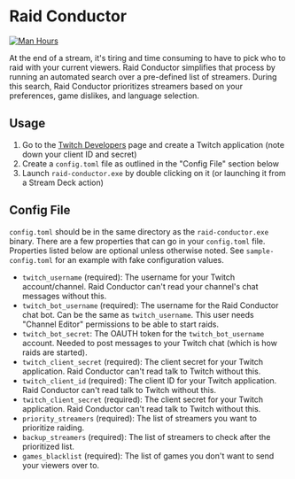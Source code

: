 # Raid Conductor
[![Man Hours](https://img.shields.io/endpoint?url=https%3A%2F%2Fmh.jessemillar.com%2Fhours%3Frepo%3Dhttps%3A%2F%2Fgithub.com%2Fbfroggio%2Fraid-conductor.git)](https://jessemillar.com/r/man-hours)

At the end of a stream, it's tiring and time consuming to have to pick who to raid with your current viewers. Raid Conductor simplifies that process by running an automated search over a pre-defined list of streamers. During this search, Raid Conductor prioritizes streamers based on your preferences, game dislikes, and language selection.

## Usage

1. Go to the [Twitch Developers](https://dev.twitch.tv/console/apps/create) page and create a Twitch application (note down your client ID and secret)
1. Create a `config.toml` file as outlined in the "Config File" section below
1. Launch `raid-conductor.exe` by double clicking on it (or launching it from a Stream Deck action)

## Config File

`config.toml` should be in the same directory as the `raid-conductor.exe` binary. There are a few properties that can go in your `config.toml` file. Properties listed below are optional unless otherwise noted. See `sample-config.toml` for an example with fake configuration values.

- `twitch_username` (required): The username for your Twitch account/channel. Raid Conductor can't read your channel's chat messages without this.
- `twitch_bot_username` (required): The username for the Raid Conductor chat bot. Can be the same as `twitch_username`. This user needs "Channel Editor" permissions to be able to start raids.
- `twitch_bot_secret`: The OAUTH token for the `twitch_bot_username` account. Needed to post messages to your Twitch chat (which is how raids are started).
- `twitch_client_secret` (required): The client secret for your Twitch application. Raid Conductor can't read talk to Twitch without this.
- `twitch_client_id` (required): The client ID for your Twitch application. Raid Conductor can't read talk to Twitch without this.
- `twitch_client_secret` (required): The client secret for your Twitch application. Raid Conductor can't read talk to Twitch without this.
- `priority_streamers` (required): The list of streamers you want to prioritize raiding.
- `backup_streamers` (required): The list of streamers to check after the prioritized list.
- `games_blacklist` (required): The list of games you don't want to send your viewers over to.
